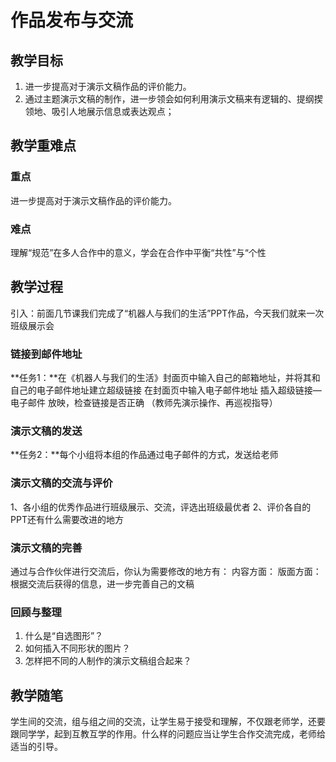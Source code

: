 # **作品发布与交流**

## **教学目标**

1. 进一步提高对于演示文稿作品的评价能力。
2. 通过主题演示文稿的制作，进一步领会如何利用演示文稿来有逻辑的、提纲揳领地、吸引人地展示信息或表达观点；

## **教学重难点**

### **重点**

进一步提高对于演示文稿作品的评价能力。

### **难点**

理解“规范”在多人合作中的意义，学会在合作中平衡“共性”与“个性

## **教学过程**

引入：前面几节课我们完成了“机器人与我们的生活”PPT作品，今天我们就来一次班级展示会

### **链接到邮件地址**

**任务1：**在《机器人与我们的生活》封面页中输入自己的邮箱地址，并将其和自己的电子邮件地址建立超级链接
在封面页中输入电子邮件地址
插入超级链接—电子邮件
放映，检查链接是否正确
（教师先演示操作、再巡视指导）

### **演示文稿的发送**

**任务2：**每个小组将本组的作品通过电子邮件的方式，发送给老师

### **演示文稿的交流与评价**

1、各小组的优秀作品进行班级展示、交流，评选出班级最优者
2、评价各自的PPT还有什么需要改进的地方

### **演示文稿的完善**

通过与合作伙伴进行交流后，你认为需要修改的地方有：
内容方面：
版面方面：
根据交流后获得的信息，进一步完善自己的文稿

### **回顾与整理**

1. 什么是“自选图形”？
2. 如何插入不同形状的图片？
3. 怎样把不同的人制作的演示文稿组合起来？

## **教学随笔**

学生间的交流，组与组之间的交流，让学生易于接受和理解，不仅跟老师学，还要跟同学学，起到互教互学的作用。什么样的问题应当让学生合作交流完成，老师给适当的引导。
